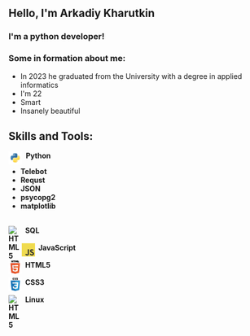 ## Hello, I'm Arkadiy Kharutkin

### I'm a python developer!

### Some in formation about me:
- In 2023 he graduated from the University with a degree in applied informatics
- I'm 22
- Smart
- Insanely beautiful

## Skills and Tools:
 &nbsp; <b>Python <img align="left" alt="HTML5" width="26px" src="https://raw.githubusercontent.com/github/explore/80688e429a7d4ef2fca1e82350fe8e3517d3494d/topics/python/python.png">
- Telebot
- Requst
- JSON
- psycopg2
- matplotlib
<br>
 &nbsp; SQL <img align="left" alt="HTML5" width="26px" src="https://cdn-icons-png.flaticon.com/128/5815/5815478.png"><br><br>
 &nbsp; JavaScript <img align="left" alt="HTML5" width="26px" src="https://raw.githubusercontent.com/github/explore/80688e429a7d4ef2fca1e82350fe8e3517d3494d/topics/javascript/javascript.png"><br><br>
 &nbsp; HTML5<img align="left" alt="HTML5" width="26px" src="https://raw.githubusercontent.com/github/explore/80688e429a7d4ef2fca1e82350fe8e3517d3494d/topics/html/html.png"><br><br>
 &nbsp; CSS3<img align="left" alt="HTML5" width="26px" src="https://raw.githubusercontent.com/github/explore/80688e429a7d4ef2fca1e82350fe8e3517d3494d/topics/css/css.png"><br><br>
 &nbsp; Linux<img align="left" alt="HTML5" width="26px" src="https://www.pngall.com/wp-content/uploads/5/Linux-PNG-Image-HD.png"><br><br></b>

